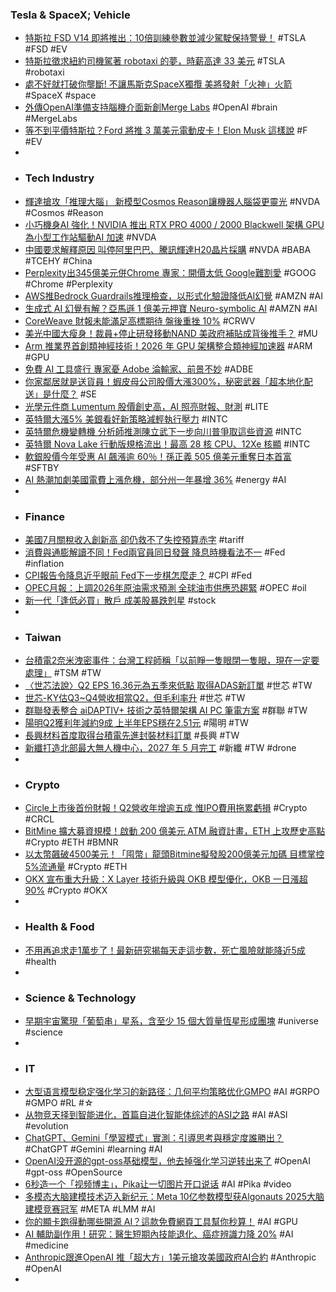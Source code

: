 ### Tesla & SpaceX; Vehicle
- [特斯拉 FSD V14 即將推出：10倍訓練參數並減少駕駛保持警覺！](https://wuangus.cc/tesla-fsd-v14/) #TSLA #FSD #EV
- [特斯拉徵求紐約司機駕著 robotaxi 的夢，時薪高達 33 美元](https://technews.tw/2025/08/13/tesla-recruit-newyork-taxi-driver-for-robotaxi/) #TSLA #robotaxi
- [處不好就打破你壟斷! 不讓馬斯克SpaceX獨攬 美將發射「火神」火箭](https://newtalk.tw/news/view/2025-08-13/987508) #SpaceX #space
- [外傳OpenAI準備支持腦機介面新創Merge Labs](https://www.ithome.com.tw/news/170587) #OpenAI #brain #MergeLabs
- [等不到平價特斯拉？Ford 將推 3 萬美元電動皮卡！Elon Musk 這樣說](https://electrify.tw/ford-universal-ev-platform/) #F #EV
-
- ### Tech Industry
- [輝達搶攻「推理大腦」 新模型Cosmos Reason讓機器人腦袋更靈光](https://news.cnyes.com/news/id/6105675) #NVDA #Cosmos #Reason
- [小巧機身AI 強化！NVIDIA 推出 RTX PRO 4000 / 2000 Blackwell 架構 GPU 為小型工作站驅動AI 加速](https://news.xfastest.com/nvidia/153870/nvidia-rtx-pro-4000-2000-blackwell/) #NVDA
- [中國要求解釋原因 叫停阿里巴巴、騰訊輝達H20晶片採購](https://news.cnyes.com/news/id/6107304) #NVDA #BABA #TCEHY #China
- [Perplexity出345億美元併Chrome 專家：開價太低 Google難割愛](https://news.cnyes.com/news/id/6107456) #GOOG #Chrome #Perplexity
- [AWS推Bedrock Guardrails推理檢查，以形式化驗證降低AI幻覺](https://www.ithome.com.tw/news/170547) #AMZN #AI
- [生成式 AI 幻覺有解？亞馬遜 1 億美元押寶 Neuro-symbolic AI](https://technews.tw/2025/08/13/neuro-symbolic-ai/) #AMZN #AI
- [CoreWeave 財報未能滿足高標期待 盤後重挫 10%](https://finance.technews.tw/2025/08/13/coreweave-reports-strong-second-quarter-2025-results/) #CRWV
- [美光中國大瘦身！裁員+停止研發移動NAND 美政府補貼成背後推手？](https://news.cnyes.com/news/id/6105967) #MU
- [Arm 推業界首創類神經技術！2026 年 GPU 架構整合類神經加速器](https://technews.tw/2025/08/13/arm-nss-technology-for-gpu-and-mobile/) #ARM #GPU
- [免費 AI 工具盛行 專家憂 Adobe 淪輸家、前景不妙](https://finance.technews.tw/2025/08/13/adobe-may-be-the-loser-in-the-free-ai-boom/) #ADBE
- [你家鄰居就是送貨員！蝦皮母公司股價大漲300%，秘密武器「超本地化配送」是什麼？](https://www.bnext.com.tw/article/84144/shopee-spx-express) #SE
- [光學元件商 Lumentum 股價創史高，AI 照亮財報、財測](https://finance.technews.tw/2025/08/13/lumentum-good-financial-report-shares-hit-a-record-high/) #LITE
- [英特爾大漲5% 美銀看好新策略減輕執行壓力](https://news.cnyes.com/news/id/6107464) #INTC
- [英特爾危機變轉機 分析師推測陳立武下一步向川普爭取這些資源](https://news.cnyes.com/news/id/6107462) #INTC
- [英特爾 Nova Lake 行動版規格流出！最高 28 核 CPU、12Xe 核顯](https://www.techbang.com/posts/124826-intel-nova-lake-mobile-specs-leak) #INTC
- [軟銀股價今年受惠 AI 飆漲逾 60％！孫正義 505 億美元重奪日本首富](https://finance.technews.tw/2025/08/12/japans-richest-man/) #SFTBY
- [AI 熱潮加劇美國電費上漲危機，部分州一年暴增 36%](https://technews.tw/2025/08/13/ais-soaring-energy-consumption-is-causing-skyrocketing-power-bills-for-households-across-the-us/) #energy #AI
-
- ### Finance
- [美國7月關稅收入創新高 卻仍救不了失控預算赤字](https://news.cnyes.com/news/id/6107423) #tariff
- [消費與通膨解讀不同！Fed兩官員同日發聲 降息時機看法不一](https://news.cnyes.com/news/id/6107299) #Fed #inflation
- [CPI報告令降息近乎眼前 Fed下一步棋怎麼走？](https://news.cnyes.com/news/id/6107446) #CPI #Fed
- [OPEC月報：上調2026年原油需求預測 全球油市供應恐趨緊](https://news.cnyes.com/news/id/6107148) #OPEC #oil
- [新一代「逢低必買」散戶 成美股暴跌剋星](https://news.cnyes.com/news/id/6105563) #stock
-
- ### Taiwan
- [台積電2奈米洩密事件：台灣工程師稱「以前睜一隻眼閉一隻眼，現在一定要處理」](https://www.bbc.com/zhongwen/articles/c39dr00mg2zo/trad) #TSM #TW
- [〈世芯法說〉Q2 EPS 16.36元為五季來低點 取得ADAS新訂單](https://news.cnyes.com/news/id/6108880) #世芯 #TW
- [世芯-KY估Q3~Q4營收相當Q2，但毛利率升](https://www.moneydj.com/kmdj/news/newsviewer.aspx?a=eb17fe3c-b1e5-4932-8602-9fd16fa5fb57) #世芯 #TW
- [群聯發表整合 aiDAPTIV+ 技術之英特爾架構 AI PC 筆電方案](https://finance.technews.tw/2025/08/12/phison-announces-intel-based-ai-pc-laptop-solutions-integrating-aidaptiv-technology/) #群聯 #TW
- [陽明Q2獲利年減約9成 上半年EPS穩在2.51元](https://news.cnyes.com/news/id/6106323) #陽明 #TW
- [長興材料首度取得台積電先進封裝材料訂單](https://news.cnyes.com/news/id/6107448) #長興 #TW
- [新纖打造北部最大無人機中心，2027 年 5 月完工](https://finance.technews.tw/2025/08/12/shinkong-innovhub-drone-center-2705/) #新纖 #TW #drone
-
- ### Crypto
- [Circle上市後首份財報！Q2營收年增逾五成 惟IPO費用拖累虧損](https://news.cnyes.com/news/id/6106892) #Crypto #CRCL
- [BitMine 擴大募資規模！啟動 200 億美元 ATM 融資計畫，ETH 上攻歷史高點](https://abmedia.io/bitmine-at-the-market-financing) #Crypto #ETH #BMNR
- [以太幣飆破4500美元！「囤幣」龍頭Bitmine擬發股200億美元加碼 目標掌控5%流通量](https://news.cnyes.com/news/id/6108069) #Crypto #ETH
- [OKX 宣布重大升級：X Layer 技術升級與 OKB 模型優化，OKB 一日漲超 90%](https://abmedia.io/okx-x-layer-okb-upgrade) #Crypto #OKX
-
- ### Health & Food
- [不用再追求走1萬步了！最新研究揭每天走這步數，死亡風險就能降近5成](https://www.commonhealth.com.tw/article/92967) #health
-
- ### Science & Technology
- [早期宇宙驚現「葡萄串」星系，含至少 15 個大質量恆星形成團塊](https://technews.tw/2025/08/12/cosmic-grapes-galaxy-cluster-star-forming-clumps-early-universe/) #universe #science
-
- ### IT
- [大型语言模型稳定强化学习的新路径：几何平均策略优化GMPO](https://www.jiqizhixin.com/articles/2025-08-13) #AI #GRPO #GMPO #RL #☆
- [从物竞天择到智能进化，首篇自进化智能体综述的ASI之路](https://www.jiqizhixin.com/articles/2025-08-12-13) #AI #ASI #evolution
- [ChatGPT、Gemini「學習模式」實測：引導思考與穩定度誰勝出？](https://www.techbang.com/posts/124777-chatgpt-vs-gemini-learning-models) #ChatGPT #Gemini #learning #AI
- [OpenAI没开源的gpt-oss基础模型，他去掉强化学习逆转出来了](https://www.jiqizhixin.com/articles/2025-08-13-4) #OpenAI #gpt-oss #OpenSource
- [6秒造一个「视频博主」，Pika让一切图片开口说话](https://www.jiqizhixin.com/articles/2025-08-13-3) #AI #Pika #video
- [多模态大脑建模技术迈入新纪元：Meta 10亿参数模型获Algonauts 2025大脑建模竞赛冠军](https://www.jiqizhixin.com/articles/2025-08-13-5) #META #LMM #AI
- [你的顯卡跑得動哪些開源 AI？這款免費網頁工具幫你秒算！](https://www.techbang.com/posts/124666-which-open-source-ai-can-your-gpu-run) #AI #GPU
- [AI 輔助副作用！研究：醫生短期內技能退化、癌症辨識力降 20%](https://technews.tw/2025/08/13/endoscopist-deskilling-risk-after-exposure-to-artificial-intelligence-in-colonoscopy/) #AI #medicine
- [Anthropic跟進OpenAI 推「超大方」1美元搶攻美國政府AI合約](https://news.cnyes.com/news/id/6107144) #Anthropic #OpenAI
-